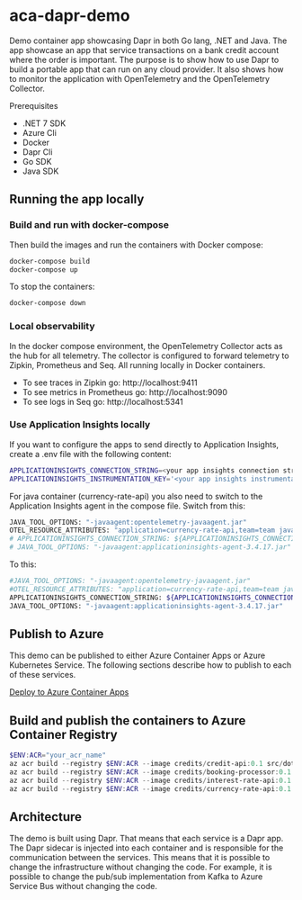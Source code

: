# aca-dapr-demo
Demo container app showcasing Dapr in both Go lang, .NET and Java. The app showcase an app that service transactions on a bank credit account where the order is important. The purpose is to show how to use Dapr to build a portable app that can run on any cloud provider. It also shows how to monitor the application with OpenTelemetry and the OpenTelemetry Collector.

Prerequisites
* .NET 7 SDK
* Azure Cli
* Docker
* Dapr Cli
* Go SDK
* Java SDK

## Running the app locally 

### Build and run with docker-compose

Then build the images and run the containers with Docker compose:

```bash
docker-compose build
docker-compose up
```

To stop the containers:

```bash
docker-compose down
```

### Local observability

In the docker compose environment, the OpenTelemetry Collector acts as the hub for all telemetry. The collector is configured to forward telemetry to Zipkin, Prometheus and Seq. All running locally in Docker containers.

* To see traces in Zipkin go: http://localhost:9411
* To see metrics in Prometheus go: http://localhost:9090
* To see logs in Seq go: http://localhost:5341

### Use Application Insights locally

If you want to configure the apps to send directly to Application Insights, create a .env file with the following content:

```bash
APPLICATIONINSIGHTS_CONNECTION_STRING=<your app insights connection string>
APPLICATIONINSIGHTS_INSTRUMENTATION_KEY='<your app insights instrumentation key>'
```

For java container (currency-rate-api) you also need to switch to the Application Insights agent in the compose file.
Switch from this:
```bash
JAVA_TOOL_OPTIONS: "-javaagent:opentelemetry-javaagent.jar"
OTEL_RESOURCE_ATTRIBUTES: "application=currency-rate-api,team=team java"
# APPLICATIONINSIGHTS_CONNECTION_STRING: ${APPLICATIONINSIGHTS_CONNECTION_STRING}
# JAVA_TOOL_OPTIONS: "-javaagent:applicationinsights-agent-3.4.17.jar"
```

To this:
```bash
#JAVA_TOOL_OPTIONS: "-javaagent:opentelemetry-javaagent.jar"
#OTEL_RESOURCE_ATTRIBUTES: "application=currency-rate-api,team=team java"
APPLICATIONINSIGHTS_CONNECTION_STRING: ${APPLICATIONINSIGHTS_CONNECTION_STRING}
JAVA_TOOL_OPTIONS: "-javaagent:applicationinsights-agent-3.4.17.jar"
```

## Publish to Azure

This demo can be published to either Azure Container Apps or Azure Kubernetes Service. The following sections describe how to publish to each of these services.

[Deploy to Azure Container Apps](infrastructure/azure-container-apps/Readme.md)

## Build and publish the containers to Azure Container Registry

```powershell
$ENV:ACR="your_acr_name"
az acr build --registry $ENV:ACR --image credits/credit-api:0.1 src/dotnet/credit-api/.
az acr build --registry $ENV:ACR --image credits/booking-processor:0.1 src/dotnet/booking-processor/.
az acr build --registry $ENV:ACR --image credits/interest-rate-api:0.1 src/go/interest-rate-api/.
az acr build --registry $ENV:ACR --image credits/currency-rate-api:0.1 src/java/currency-rate-api/.
```

## Architecture

The demo is built using Dapr. That means that each service is a Dapr app. The Dapr sidecar is injected into each container and is responsible for the communication between the services. This means that it is possible to change the infrastructure without changing the code. For example, it is possible to change the pub/sub implementation from Kafka to Azure Service Bus without changing the code.

